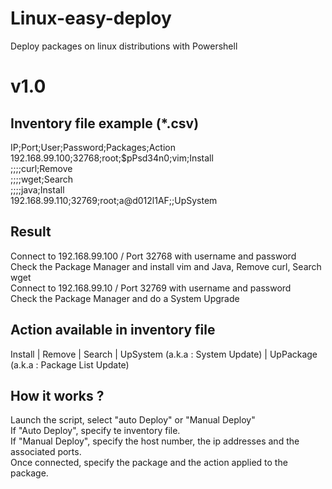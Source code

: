 # Linux-easy-deploy
Deploy packages on linux distributions with Powershell

# v1.0
## Inventory file example (*.csv)

  IP;Port;User;Password;Packages;Action  
  192.168.99.100;32768;root;$pPsd34n0;vim;Install  
  ;;;;curl;Remove  
  ;;;;wget;Search  
  ;;;;java;Install  
  192.168.99.110;32769;root;a@d012l1AF;;UpSystem

## Result
Connect to 192.168.99.100 / Port 32768 with username and password  
Check the Package Manager and install vim and Java, Remove curl, Search wget  
Connect to 192.168.99.10 / Port 32769 with username and password  
Check the Package Manager and do a System Upgrade  

## Action available in inventory file
Install | Remove | Search | UpSystem (a.k.a : System Update) | UpPackage (a.k.a : Package List Update)

## How it works ?
Launch the script, select "auto Deploy" or "Manual Deploy"  
If "Auto Deploy", specify te inventory file.  
If "Manual Deploy", specify the host number, the ip addresses and the associated ports.  
Once connected, specify the package and the action applied to the package.
